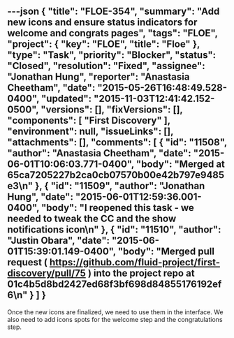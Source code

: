 ---json
{
  "title": "FLOE-354",
  "summary": "Add new icons and ensure status indicators for welcome and congrats pages",
  "tags": "FLOE",
  "project": {
    "key": "FLOE",
    "title": "Floe"
  },
  "type": "Task",
  "priority": "Blocker",
  "status": "Closed",
  "resolution": "Fixed",
  "assignee": "Jonathan Hung",
  "reporter": "Anastasia Cheetham",
  "date": "2015-05-26T16:48:49.528-0400",
  "updated": "2015-11-03T12:41:42.152-0500",
  "versions": [],
  "fixVersions": [],
  "components": [
    "First Discovery"
  ],
  "environment": null,
  "issueLinks": [],
  "attachments": [],
  "comments": [
    {
      "id": "11508",
      "author": "Anastasia Cheetham",
      "date": "2015-06-01T10:06:03.771-0400",
      "body": "Merged at 65ca7205227b2ca0cb07570b00e42b797e9485e3\n"
    },
    {
      "id": "11509",
      "author": "Jonathan Hung",
      "date": "2015-06-01T12:59:36.001-0400",
      "body": "I reopened this task - we needed to tweak the CC and the show notifications icon\n"
    },
    {
      "id": "11510",
      "author": "Justin Obara",
      "date": "2015-06-01T15:39:01.149-0400",
      "body": "Merged pull request ( <https://github.com/fluid-project/first-discovery/pull/75> ) into the project repo at 01c4b5d8bd2427ed68f3bf698d84855176192ef6\n"
    }
  ]
}
---
Once the new icons are finalized, we need to use them in the interface. We also need to add icons spots for the welcome step and the congratulations step.

        